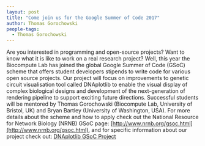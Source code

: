 ```yaml
---
layout: post
title: "Come join us for the Google Summer of Code 2017"
author: Thomas Gorochowski
people-tags: 
  - Thomas Gorochowski
---
```

Are you interested in programming and open-source projects? Want to know what it is like to work on a real research project? Well, this year the Biocompute Lab has joined the global Google Summer of Code (GSoC) scheme that offers student developers stipends to write code for various open source projects. Our project will focus on improvements to genetic circuit visualisation tool called DNAplotlib to enable the visual display of complex biological designs and development of the next-generation of rendering pipeline to support exciting future directions. Successful students will be mentored by Thomas Gorochowski (Biocompute Lab, University of Bristol, UK) and Bryan Bartley (University of Washington, USA). For more details about the scheme and how to apply check out the National Resource for Network Biology (NRNB) GSoC page: [http://www.nrnb.org/gsoc.html](http://www.nrnb.org/gsoc.html), and for specific information about our project check out: [DNAplotlib GSoC Project](https://github.com/nrnb/GoogleSummerOfCode/issues/74)
